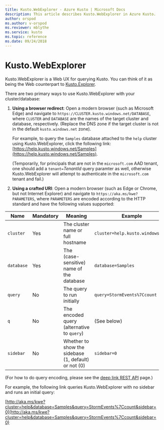 ```yaml
---
title: Kusto.WebExplorer - Azure Kusto | Microsoft Docs
description: This article describes Kusto.WebExplorer in Azure Kusto.
author: orspod
ms.author: v-orspod
ms.reviewer: mblythe
ms.service: kusto
ms.topic: reference
ms.date: 09/24/2018
---
```

# Kusto.WebExplorer

Kusto.WebExplorer is a Web UX for querying Kusto.
You can think of it as being the Web counterpart to [Kusto.Explorer](./kusto-explorer.md).

There are two primary ways to use Kusto.WebExplorer with your cluster/database:

1. **Using a browser redirect**: Open a modern browser (such as Microsoft Edge)
   and navigate to `https://CLUSTER.kusto.windows.net/DATABASE`,
   where `CLUSTER` and `DATABASE` are the names of the target cluster and database,
   respectively. (Replace the DNS zone if the target cluster is not in the default
   `kusto.windows.net` zone).

   For example, to query the `Samples` database attached to the `help` cluster
   using Kusto.WebExplorer, click the following link:
   [https://help.kusto.windows.net/Samples](https://help.kusto.windows.net/Samples).

   (Temporarily, for principals that are not in the `microsoft.com` AAD tenant,
   one should add a `tenant=`*TenantId* query paramter as well, otherwise
   Kusto.WebExplorer will attempt to authenticate in the `microsoft.com` tenant
   and fail.)

2. **Using a crafted URI**: Open a modern browser (such as Edge or Chrome,
   but not Internet Explorer) and navigate to `https://aka.ms/kwe?PARAMETERS`,
   where `PARAMETERS` are encoded according to the HTTP standard and have the
   following values supported:


|Name      |Mandatory|Meaning                                   |Example                         |
|----------|---------|------------------------------------------|--------------------------------|
|`cluster` |Yes      |The cluster name or full hostname         |`cluster=help.kusto.windows.net`|
|`database`|Yes      |The (case-sensitive) name of the database |`database=Samples`              |
|`query`   |No       |The query to run initially                |`query=StormEvents%7Ccount`     |
|`q`       |No       |The encoded query (alternative to `query`)|(See below)|
|`sidebar` |No       |Whether to show the sidebase (1, default) or not (0)|`sidebar=0`|

(For how to do query encoding, please see the [deep link REST API](../api/rest/deeplink.md) page.)

For example, the following link queries Kusto.WebExplorer with no sidebar
and runs an initial query:

  [http://aka.ms/kwe?cluster=help&database=Samples&query=StormEvents%7Ccount&sidebar=0](http://aka.ms/kwe?cluster=help&database=Samples&query=StormEvents%7Ccount&sidebar=0)